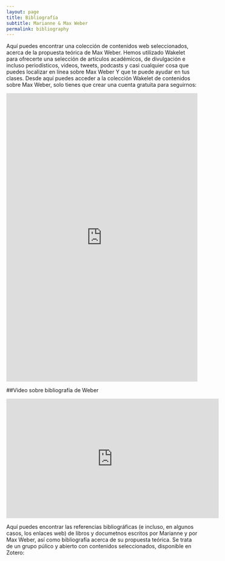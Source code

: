 ```yaml
---
layout: page
title: Bibliografía
subtitle: Marianne & Max Weber
permalink: bibliography
---
```


Aquí puedes encontrar una colección de contenidos web seleccionados, acerca de la propuesta teórica de Max Weber. Hemos utilizado Wakelet para ofrecerte una selección de artículos académicos, de divulgación e incluso periodísticos, videos, tweets, podcasts y casi cualquier cosa que puedes localizar en línea sobre Max Weber Y que te puede ayudar en tus clases. Desde aquí puedes acceder a la colección Wakelet de contenidos sobre Max Weber, solo tienes que crear una cuenta gratuita para seguirnos:

<iframe class="wakeletEmbed" width="100%" height="760px" src="https://embed.wakelet.com/wakes/Yxk0TreB1s0gFxpdKWhbQ/horizontal?border=1" style="border: none" allow="autoplay"></iframe><!-- Please only call https://embed-assets.wakelet.com/wakelet-embed.js once per page --><script src="https://embed-assets.wakelet.com/wakelet-embed.js" charset="UTF-8"></script>

##Video sobre bibliografía de Weber
<iframe width="560" height="315" src="https://www.youtube.com/embed/Cp3WA70kZkc" title="YouTube video player" frameborder="0" allow="accelerometer; autoplay; clipboard-write; encrypted-media; gyroscope; picture-in-picture" allowfullscreen></iframe>

Aquí puedes encontrar las referencias bibliográficas (e incluso, en algunos casos, los enlaces web) de libros y documetnos escritos por Marianne y por Max Weber, así como bibliografía acerca de su propuesta teórica. Se trata de un grupo púlico y abierto con contenidos seleccionados, disponible en Zotero: 

<script src="https://bibbase.org/show?bib=https%3A%2F%2Fapi.zotero.org%2Fgroups%2F4395680%2Fitems%3Fkey%3D8nFMMhKltqyZULmOWA3zTIjy%26format%3Dbibtex%26limit%3D100&jsonp=1"></script>

